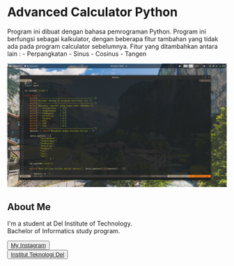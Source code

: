 # Advanced Calculator Python

Program ini dibuat dengan bahasa pemrograman Python. Program ini berfungsi sebagai kalkulator, dengan beberapa fitur tambahan yang tidak ada pada program calculator sebelumnya. Fitur yang ditambahkan antara lain :
    - Perpangkatan
    - Sinus
    - Cosinus
    - Tangen

![ss](ss.png)

## <b>About Me</b>

I'm a student at Del Institute of Technology. <br>
Bachelor of Informatics study program. <br>


<button><a href="https://www.instagram.com/gabrielhtg77/">My Instagram</a></button>
<br>
<button><a href="https://www.del.ac.id/">Institut Teknologi Del</a></button>

